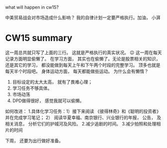 what will happen in cw15? 

中美贸易战会对市场造成什么影响？ 
我的自律计划一定要严格执行。加油， 小湃

# CW15 summary

这一周总共就只写了上面的三行。 这就是严格执行的真实状况。 😉
这一周在每天记录方面明显偷懒了。 
在学习方面， 其实也在偷懒了。无论是股票相关的知识， 还是其它的学习， 都没能做到每天上午和下午两个时段的完整学习。 顶多也就是每天半个时段吧。 
身体运动方面， 每天都能做些运动。 
为什么会有懒惰？ 
1. 目标设定的太大太高， 就有了畏难心理； 
2. 学习任务不够具体。 
3. 市场动荡
4. DPD做得很好， 感觉我就可以偷懒。 

如何改进： 
1.具体化学习任务：1）接下来阅读 《彼得林奇》和《聪明的投资者》并在完成学习笔记； 2） 阅读华夏幸福、南京银行、兴业银行的年报， 公告， 及相关消息， 分析它们的护城河及风险。 
2.减少追剧的时间。 
3.减少拍照和处理相片的时间

下周， 还要为出行做好准备。 

